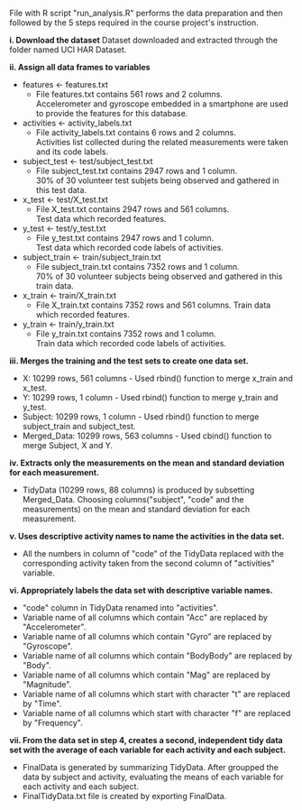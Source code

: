 File with R script "run_analysis.R" performs the data preparation and then followed by the 5 steps required in the course project's instruction.

**i. Download the dataset**
    Dataset downloaded and extracted through the folder named UCI HAR Dataset.
   
**ii. Assign all data frames to variables**
  * features <- features.txt
       * File features.txt contains 561 rows and 2 columns.  
         Accelerometer and gyroscope embedded in a smartphone are used to provide the features for this database.
  * activities <- activity_labels.txt
       * File activity_labels.txt contains 6 rows and 2 columns.  
         Activities list collected during the related measurements were taken and its code labels.
  * subject_test <- test/subject_test.txt
       * File subject_test.txt contains 2947 rows and 1 column.  
         30% of 30 volunteer test subjets being observed and gathered in this test data.
  * x_test <- test/X_test.txt
       * File X_test.txt contains 2947 rows and 561 columns.  
         Test data which recorded features.
  * y_test <- test/y_test.txt
       * File y_test.txt contains 2947 rows and 1 column.  
         Test data which recorded code labels of activities.
  * subject_train <- train/subject_train.txt
       * File subject_train.txt contains 7352 rows and 1 column.  
         70% of 30 volunteer subjects being observed and gathered in this train data.
  * x_train <- train/X_train.txt
       * File X_train.txt contains 7352 rows and 561 columns.
         Train data which recorded features.
  * y_train <- train/y_train.txt
       * File y_train.txt contains 7352 rows and 1 column.  
         Train data which recorded code labels of activities.
         
 **iii. Merges the training and the test sets to create one data set.** 
 * X: 10299 rows, 561 columns - Used rbind() function to merge x_train and x_test.  
 * Y: 10299 rows, 1 column - Used rbind() function to merge y_train and y_test.  
 * Subject: 10299 rows, 1 column - Used rbind() function to merge subject_train and subject_test.  
 * Merged_Data: 10299 rows, 563 columns - Used cbind() function to merge Subject, X and Y.  
  
 **iv. Extracts only the measurements on the mean and standard deviation for each measurement.**    
 * TidyData (10299 rows, 88 columns) is produced by subsetting Merged_Data. Choosing columns("subject", "code" and the measurements) on the mean
      and standard deviation for each measurement.

 **v. Uses descriptive activity names to name the activities in the data set.**  
  * All the numbers in column of "code" of the TidyData replaced with the corresponding activity taken from the second column of "activities" variable.  
  
**vi. Appropriately labels the data set with descriptive variable names.**  
 * "code" column in TidyData renamed into "activities".  
 * Variable name of all columns which contain "Acc" are replaced by "Accelerometer".
 * Variable name of all columns which contain "Gyro" are replaced by "Gyroscope".
 * Variable name of all columns which contain "BodyBody" are replaced by "Body".
 * Variable name of all columns which contain "Mag" are replaced by "Magnitude".
 * Variable name of all columns which start with character "t" are replaced by "Time".
 * Variable name of all columns which start with character "f" are replaced by "Frequency".
 
**vii. From the data set in step 4, creates a second, independent tidy data set with the average of each variable for each activity and each subject.**  
* FinalData is generated by summarizing TidyData. After groupped the data by subject and activity, evaluating the means of each variable for each activity and each subject.
* FinalTidyData.txt file is created by exporting FinalData.

  
